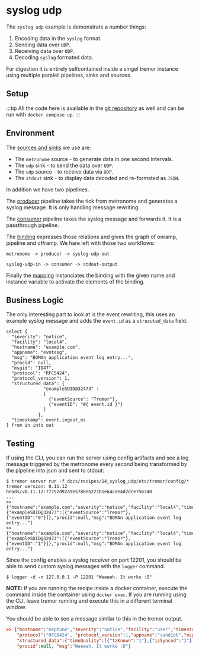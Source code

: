 # syslog udp

The `syslog udp` example is demonstrate a number things:

1. Encoding data in the `syslog` format.
2. Sending data over `UDP`.
3. Receiving data over `UDP`.
4. Decoding `syslog` formated data.

For digestion it is entirely selfcontained inside a singel tremor instance using multiple paralell pipelines, sinks and sources.

## Setup

:::tip
All the code here is available in the [git repository](https://github.com/tremor-rs/tremor-www/tree/main/docs/recipes/14_syslog_udp) as well and can be run with `docker compose up`.
:::

## Environment

The [sources and sinks](etc/tremor/config/00_ramps.yaml) we use are:

- The `metronome` source - to generate data in one second intervals.
- The `udp` sink - to send the data over `UDP`.
- The `udp` source - to receive data via `UDP`.
- The `stdout` sink - to display data decoded and re-formated as `JSON`.

In addition we have two pipelines.

The [producer](etc/tremor/config/consumer.trickle) pipeline takes the tick from metronome and generates a syslog message. It is only handling message rewriting.

The [consumer](etc/tremor/config/consumer.trickle) pipeline takes the syslog message and forwards it. It is a passthrough pipeline.

The [binding](./etc/tremor/config/01_binding.yaml) expresses those relations and gives the graph of onramp, pipeline and offramp. We hare left with those two workflows:

```
metronome -> producer -> syslog-udp-out

syslog-udp-in -> consumer -> stdout-output
```

Finally the [mapping](./etc/tremor/config/02_mapping.yaml) instanciates the binding with the given name and instance variable to activate the elements of the binding.

## Business Logic

The only interesting part to look at is the event rewriting, this uses an example syslog message and adds the `event.id` as a `strucuted_data` field.

```trickle
select {
  "severity": "notice",
  "facility": "local4",
  "hostname": "example.com",
  "appname": "evntsog",
  "msg": "BOMAn application event log entry...",
  "procid": null,
  "msgid": "ID47",
  "protocol": "RFC5424",
  "protocol_version": 1,
  "structured_data": {
              "exampleSDID@32473" :
              [
                {"eventSource": "Tremor"},
                {"eventID": "#{ event.id }"}
              ]
            },
  "timestamp": event.ingest_ns
} from in into out
```

## Testing

If using the CLI, you can run the server using config artifacts and see a log message triggered by the metronome every
second being transformed by the pipeline into json and sent to stdout:

```shell-session
$ tremor server run -f docs/recipes/14_syslog_udp/etc/tremor/config/*
tremor version: 0.11.12 heads/v0.11.12:77792d92a9e5788eb221b1e64cde4d2dce756340
...
>> {"hostname":"example.com","severity":"notice","facility":"local4","timestamp":1651666687465441000,"protocol":"RFC5424","protocol_version":1,"appname":"evntsog","msgid":"ID47","structured_data":{"exampleSDID@32473":[{"eventSource":"Tremor"},{"eventID":"0"}]},"procid":null,"msg":"BOMAn application event log entry..."}
>> {"hostname":"example.com","severity":"notice","facility":"local4","timestamp":1651666688468303000,"protocol":"RFC5424","protocol_version":1,"appname":"evntsog","msgid":"ID47","structured_data":{"exampleSDID@32473":[{"eventSource":"Tremor"},{"eventID":"1"}]},"procid":null,"msg":"BOMAn application event log entry..."}
```

Since the config enables a syslog receiver on port 12201, you should be able to send custom syslog messages with the
`logger` command.

```shell-session
$ logger -d -n 127.0.0.1 -P 12201 "Weeeeh. It works :D"
```

**NOTE:** If you are running the recipe inside a docker container, execute the command inside the container using
`docker exec`. If you are running using the CLI, leave tremor running and execute this in a different terminal window.

You should be able to see a message similar to this in the tremor output.

```json
>> {"hostname":"neptune","severity":"notice","facility":"user","timestamp":1651671807829230000,
    "protocol":"RFC5424", "protocol_version":1,"appname":"sandipb","msgid":null,
    "structured_data":{"timeQuality":[{"tzKnown":"1"},{"isSynced":"1"},{"syncAccuracy":"153500"}]},
    "procid":null, "msg":"Weeeeh. It works :D"}
```
